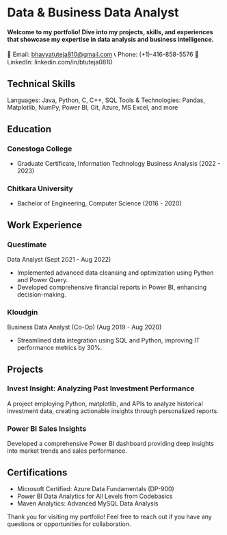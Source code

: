 # Data & Business Data Analyst

#### Welcome to my portfolio! Dive into my projects, skills, and experiences that showcase my expertise in data analysis and business intelligence.

📧 Email: bhavyatuteja810@gmail.com
📞 Phone: (+1)-416-858-5576
🔗 LinkedIn: linkedin.com/in/btuteja0810

## Technical Skills
Languages: Java, Python, C, C++, SQL
Tools & Technologies: Pandas, Matplotlib, NumPy, Power BI, Git, Azure, MS Excel, and more

## Education
### Conestoga College
- Graduate Certificate, Information Technology Business Analysis (2022 - 2023)
### Chitkara University
- Bachelor of Engineering, Computer Science (2016 - 2020)

## Work Experience
### Questimate
Data Analyst (Sept 2021 - Aug 2022)
- Implemented advanced data cleansing and optimization using Python and Power Query.
- Developed comprehensive financial reports in Power BI, enhancing decision-making.

### Kloudgin
Business Data Analyst (Co-Op) (Aug 2019 - Aug 2020)
- Streamlined data integration using SQL and Python, improving IT performance metrics by 30%.

## Projects
### Invest Insight: Analyzing Past Investment Performance
A project employing Python, matplotlib, and APIs to analyze historical investment data, creating actionable insights through personalized reports.

### Power BI Sales Insights
Developed a comprehensive Power BI dashboard providing deep insights into market trends and sales performance.

## Certifications
- Microsoft Certified: Azure Data Fundamentals (DP-900)
- Power BI Data Analytics for All Levels from Codebasics
- Maven Analytics: Advanced MySQL Data Analysis

Thank you for visiting my portfolio! Feel free to reach out if you have any questions or opportunities for collaboration.
